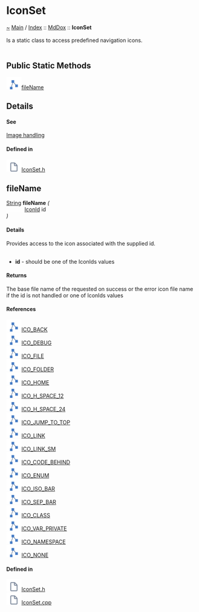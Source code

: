 <a id="iconset"></a>
<h1>IconSet</h1>
<a id="classMdDox_1_1IconSet"></a>
<a id="mddoxiconset"></a>
<a href="https://github.com/CharlesCarley/MdDox">~</a>
<a href="indexpage.md#main">Main</a>
<span class="inline-text">/</span>
<a href="index.md#index">Index</a>
<span class="inline-text">::</span>
<a href="namespaceMdDox.md#mddox">MdDox</a>
<span class="inline-text">::</span>
<span class="bold-text"><b>IconSet</b></span>
<br/>
<br/>
<span class="inline-text">Is a static class to access predefined navigation icons. </span>
<br/>
<br/>
<a id="public-static-methods"></a>
<h2>Public Static Methods</h2>
<span class="icon-list-item"><a href="#filename" class="icon-list-item"><img src="../images/class24px.svg" class="icon-list-item"/><span class="icon-list-item">fileName</span>
</a>
</span>
<br/>
<a id="details"></a>
<h2>Details</h2>
<a id="see"></a>
<h4>See</h4>
<a href="Image.md#image-handling">Image handling</a>
<br/>
<a id="defined-in"></a>
<h4>Defined in</h4>
<span class="icon-list-item"><a href="https://github.com/CharlesCarley/MdDox/blob/master/Source/MdDoxTree/IconSet.h#L58" class="icon-list-item"><img src="../images/file24px.svg" class="icon-list-item"/><span class="icon-list-item">IconSet.h</span>
</a>
</span>
<br/>
<a id="filename"></a>
<h2>fileName</h2>
<a href="namespaceMdDox.md#string">String</a>
<span class="bold-text"><b>fileName</b></span>
<span class="italic-text"><i>(</i></span>
<div class="paragraph">
<span class="paragraph"><img src="../images/horSpace24px.svg"/><a href="namespaceMdDox.md#iconid">IconId</a>
<span class="inline-text">id</span>
</span>
</div>
<span class="italic-text"><i>)</i></span>
<a id="details"></a>
<h4>Details</h4>
<span class="inline-text">Provides access to the icon associated with the supplied id. </span>
<br/>
<br/>
<ul>
<li><span class="bold-text"><b>id</b></span>
<span class="inline-text"> - </span>
<span class="inline-text">should be one of the IconIds values </span>
</li>
</ul>
<a id="returns"></a>
<h4>Returns</h4>
<span class="inline-text">The base file name of the requested on success or the error icon file name if the id is not handled or one of IconIds values </span>
<br/>
<a id="references"></a>
<h4>References</h4>
<span class="icon-list-item"><a href="namespaceMdDox.md#ico_back" class="icon-list-item"><img src="../images/class24px.svg" class="icon-list-item"/><span class="icon-list-item">ICO_BACK</span>
</a>
</span>
<br/>
<span class="icon-list-item"><a href="namespaceMdDox.md#ico_debug" class="icon-list-item"><img src="../images/class24px.svg" class="icon-list-item"/><span class="icon-list-item">ICO_DEBUG</span>
</a>
</span>
<br/>
<span class="icon-list-item"><a href="namespaceMdDox.md#ico_file" class="icon-list-item"><img src="../images/class24px.svg" class="icon-list-item"/><span class="icon-list-item">ICO_FILE</span>
</a>
</span>
<br/>
<span class="icon-list-item"><a href="namespaceMdDox.md#ico_folder" class="icon-list-item"><img src="../images/class24px.svg" class="icon-list-item"/><span class="icon-list-item">ICO_FOLDER</span>
</a>
</span>
<br/>
<span class="icon-list-item"><a href="namespaceMdDox.md#ico_home" class="icon-list-item"><img src="../images/class24px.svg" class="icon-list-item"/><span class="icon-list-item">ICO_HOME</span>
</a>
</span>
<br/>
<span class="icon-list-item"><a href="namespaceMdDox.md#ico_h_space_12" class="icon-list-item"><img src="../images/class24px.svg" class="icon-list-item"/><span class="icon-list-item">ICO_H_SPACE_12</span>
</a>
</span>
<br/>
<span class="icon-list-item"><a href="namespaceMdDox.md#ico_h_space_24" class="icon-list-item"><img src="../images/class24px.svg" class="icon-list-item"/><span class="icon-list-item">ICO_H_SPACE_24</span>
</a>
</span>
<br/>
<span class="icon-list-item"><a href="namespaceMdDox.md#ico_jump_to_top" class="icon-list-item"><img src="../images/class24px.svg" class="icon-list-item"/><span class="icon-list-item">ICO_JUMP_TO_TOP</span>
</a>
</span>
<br/>
<span class="icon-list-item"><a href="namespaceMdDox.md#ico_link" class="icon-list-item"><img src="../images/class24px.svg" class="icon-list-item"/><span class="icon-list-item">ICO_LINK</span>
</a>
</span>
<br/>
<span class="icon-list-item"><a href="namespaceMdDox.md#ico_link_sm" class="icon-list-item"><img src="../images/class24px.svg" class="icon-list-item"/><span class="icon-list-item">ICO_LINK_SM</span>
</a>
</span>
<br/>
<span class="icon-list-item"><a href="namespaceMdDox.md#ico_code_behind" class="icon-list-item"><img src="../images/class24px.svg" class="icon-list-item"/><span class="icon-list-item">ICO_CODE_BEHIND</span>
</a>
</span>
<br/>
<span class="icon-list-item"><a href="namespaceMdDox.md#ico_enum" class="icon-list-item"><img src="../images/class24px.svg" class="icon-list-item"/><span class="icon-list-item">ICO_ENUM</span>
</a>
</span>
<br/>
<span class="icon-list-item"><a href="namespaceMdDox.md#ico_iso_bar" class="icon-list-item"><img src="../images/class24px.svg" class="icon-list-item"/><span class="icon-list-item">ICO_ISO_BAR</span>
</a>
</span>
<br/>
<span class="icon-list-item"><a href="namespaceMdDox.md#ico_sep_bar" class="icon-list-item"><img src="../images/class24px.svg" class="icon-list-item"/><span class="icon-list-item">ICO_SEP_BAR</span>
</a>
</span>
<br/>
<span class="icon-list-item"><a href="namespaceMdDox.md#ico_class" class="icon-list-item"><img src="../images/class24px.svg" class="icon-list-item"/><span class="icon-list-item">ICO_CLASS</span>
</a>
</span>
<br/>
<span class="icon-list-item"><a href="namespaceMdDox.md#ico_var_private" class="icon-list-item"><img src="../images/class24px.svg" class="icon-list-item"/><span class="icon-list-item">ICO_VAR_PRIVATE</span>
</a>
</span>
<br/>
<span class="icon-list-item"><a href="namespaceMdDox.md#ico_namespace" class="icon-list-item"><img src="../images/class24px.svg" class="icon-list-item"/><span class="icon-list-item">ICO_NAMESPACE</span>
</a>
</span>
<br/>
<span class="icon-list-item"><a href="namespaceMdDox.md#ico_none" class="icon-list-item"><img src="../images/class24px.svg" class="icon-list-item"/><span class="icon-list-item">ICO_NONE</span>
</a>
</span>
<br/>
<a id="defined-in"></a>
<h4>Defined in</h4>
<span class="icon-list-item"><a href="https://github.com/CharlesCarley/MdDox/blob/master/Source/MdDoxTree/IconSet.h#L66" class="icon-list-item"><img src="../images/file24px.svg" class="icon-list-item"/><span class="icon-list-item">IconSet.h</span>
</a>
</span>
<br/>
<span class="icon-list-item"><a href="https://github.com/CharlesCarley/MdDox/blob/master/Source/MdDoxTree/IconSet.cpp#L27" class="icon-list-item"><img src="../images/file24px.svg" class="icon-list-item"/><span class="icon-list-item">IconSet.cpp</span>
</a>
</span>
<br/>
<br/>
</div>
</div>
</body>
</html>
